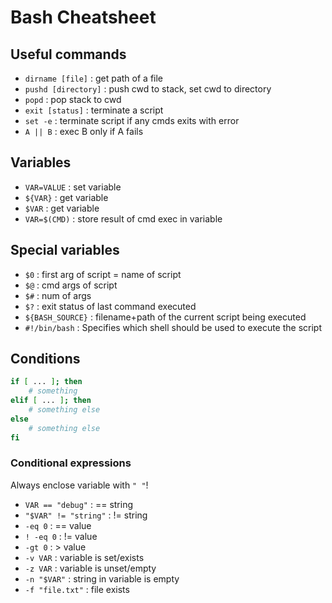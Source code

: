 # Bash Cheatsheet

## Useful commands
- `dirname [file]` : get path of a file
- `pushd [directory]` : push cwd to stack, set cwd to directory
- `popd` : pop stack to cwd
- `exit [status]` : terminate a script
- `set -e` : terminate script if any cmds exits with error
- `A || B` : exec B only if A fails

## Variables
- `VAR=VALUE` : set variable
- `${VAR}` : get variable
- `$VAR` : get variable
- `VAR=$(CMD)` : store result of cmd exec in variable

## Special variables
- `$0` : first arg of script = name of script
- `$@` : cmd args of script
- `$#` : num of args
- `$?` : exit status of last command executed
- `${BASH_SOURCE}` : filename+path of the current script being executed
- `#!/bin/bash` : Specifies which shell should be used to execute the script

## Conditions
```bash
if [ ... ]; then
    # something
elif [ ... ]; then
    # something else
else
    # something else
fi
```

### Conditional expressions
Always enclose variable with `" "`!

- `VAR == "debug"` : == string
- `"$VAR" != "string"` : != string
- `-eq 0` : == value
- `! -eq 0` : != value
- `-gt 0` : > value
- `-v VAR` : variable is set/exists
- `-z VAR` : variable is unset/empty
- `-n "$VAR"` : string in variable is empty
- `-f "file.txt"` : file exists
